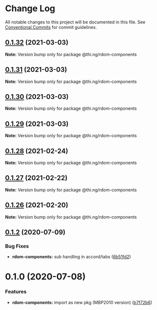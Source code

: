 # Change Log

All notable changes to this project will be documented in this file.
See [Conventional Commits](https://conventionalcommits.org) for commit guidelines.

## [0.1.32](https://github.com/thi-ng/umbrella/compare/@thi.ng/rdom-components@0.1.31...@thi.ng/rdom-components@0.1.32) (2021-03-03)

**Note:** Version bump only for package @thi.ng/rdom-components





## [0.1.31](https://github.com/thi-ng/umbrella/compare/@thi.ng/rdom-components@0.1.30...@thi.ng/rdom-components@0.1.31) (2021-03-03)

**Note:** Version bump only for package @thi.ng/rdom-components





## [0.1.30](https://github.com/thi-ng/umbrella/compare/@thi.ng/rdom-components@0.1.29...@thi.ng/rdom-components@0.1.30) (2021-03-03)

**Note:** Version bump only for package @thi.ng/rdom-components





## [0.1.29](https://github.com/thi-ng/umbrella/compare/@thi.ng/rdom-components@0.1.28...@thi.ng/rdom-components@0.1.29) (2021-03-03)

**Note:** Version bump only for package @thi.ng/rdom-components





## [0.1.28](https://github.com/thi-ng/umbrella/compare/@thi.ng/rdom-components@0.1.27...@thi.ng/rdom-components@0.1.28) (2021-02-24)

**Note:** Version bump only for package @thi.ng/rdom-components





## [0.1.27](https://github.com/thi-ng/umbrella/compare/@thi.ng/rdom-components@0.1.26...@thi.ng/rdom-components@0.1.27) (2021-02-22)

**Note:** Version bump only for package @thi.ng/rdom-components





## [0.1.26](https://github.com/thi-ng/umbrella/compare/@thi.ng/rdom-components@0.1.25...@thi.ng/rdom-components@0.1.26) (2021-02-20)

**Note:** Version bump only for package @thi.ng/rdom-components





## [0.1.2](https://github.com/thi-ng/umbrella/compare/@thi.ng/rdom-components@0.1.1...@thi.ng/rdom-components@0.1.2) (2020-07-09)


### Bug Fixes

* **rdom-components:** sub handling in accord/tabs ([6b51fd2](https://github.com/thi-ng/umbrella/commit/6b51fd2ae851070cb82c8eed7194f9b3ec03e6c0))





# 0.1.0 (2020-07-08)


### Features

* **rdom-components:** import as new pkg (MBP2010 version) ([b7f72b6](https://github.com/thi-ng/umbrella/commit/b7f72b6a19dfdc4bdb35d89bda34e787d93e5e22))
